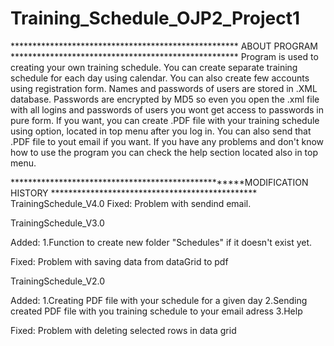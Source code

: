 # Training_Schedule_OJP2_Project1
**************************************************** ABOUT PROGRAM ****************************************************
Program is used to creating your own training schedule. You can create separate training schedule for each day using calendar. You can also create few accounts using registration form. Names and passwords of users are stored in .XML database. Passwords are encrypted by MD5 so even you open the .xml file with all logins and passwords of users you wont get access to passwords in pure form. If you want, you can create .PDF file with your training schedule using option, located in top menu after you log in. You can also send that .PDF file to yout email if you want. If you have any problems and don't know how to use the program you can check the help section located also in top menu.

****************************************************MODIFICATION HISTORY ***********************************************
TrainingSchedule_V4.0
Fixed: Problem with sendind email.

TrainingSchedule_V3.0

Added:
1.Function to create new folder "Schedules" if it doesn't exist yet.

Fixed:
Problem with saving data from dataGrid to pdf

TrainingSchedule_V2.0

Added:
1.Creating PDF file with your schedule for a given day
2.Sending created PDF file with you training schedule to your email adress
3.Help

Fixed:
Problem with deleting selected rows in data grid
